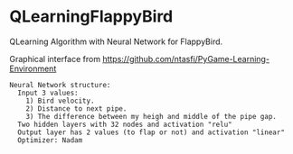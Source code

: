 # QLearningFlappyBird
QLearning Algorithm with Neural Network for FlappyBird.


Graphical interface from https://github.com/ntasfi/PyGame-Learning-Environment


```
Neural Network structure:
  Input 3 values: 
    1) Bird velocity.
    2) Distance to next pipe.
    3) The difference between my heigh and middle of the pipe gap.
  Two hidden layers with 32 nodes and activation "relu"
  Output layer has 2 values (to flap or not) and activation "linear"
  Optimizer: Nadam
```

